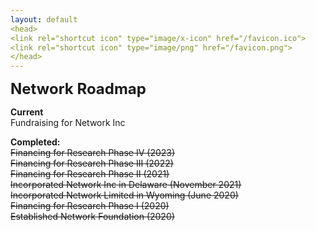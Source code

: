 ```yaml
---
layout: default
<head>
<link rel="shortcut icon" type="image/x-icon" href="/favicon.ico">
<link rel="shortcut icon" type="image/png" href="/favicon.png">
</head>
---
```


<b><font size="5">Network Roadmap</font></b>
<br>

**Current**
<br>
Fundraising for Network Inc

**Completed:**
<br>
~~Financing for Research Phase IV (2023)~~
<br>
~~Financing for Research Phase III (2022)~~
<br>
~~Financing for Research Phase II (2021)~~
<br>
~~Incorporated Network Inc in Delaware (November 2021)~~
<br>
~~Incorporated Network Limited in Wyoming (June 2020)~~
<br>
~~Financing for Research Phase I (2020)~~
<br>
~~Established Network Foundation (2020)~~
<br>

